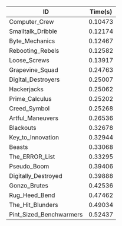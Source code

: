 |ID|Time(s)|
|-|-|
|Computer_Crew|0.10473|
|Smalltalk_Dribble|0.12174|
|Byte_Mechanics|0.12467|
|Rebooting_Rebels|0.12582|
|Loose_Screws|0.13917|
|Grapevine_Squad|0.24763|
|Digital_Destroyers|0.25007|
|Hackerjacks|0.25062|
|Prime_Calculus|0.25202|
|Creed_Symbol|0.25268|
|Artful_Maneuvers|0.26536|
|Blackouts|0.32678|
|Key_to_Innovation|0.32944|
|Beasts|0.33068|
|The_ERROR_List|0.33295|
|Pseudo_Boom|0.39406|
|Digitally_Destroyed|0.39888|
|Gonzo_Brutes|0.42536|
|Rug_Heed_Bend|0.47462|
|The_Hit_Blunders|0.49034|
|Pint_Sized_Benchwarmers|0.52437|
